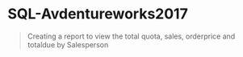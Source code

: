 # SQL-Avdentureworks2017
>Creating a report to view the total quota, sales, orderprice and totaldue by Salesperson
